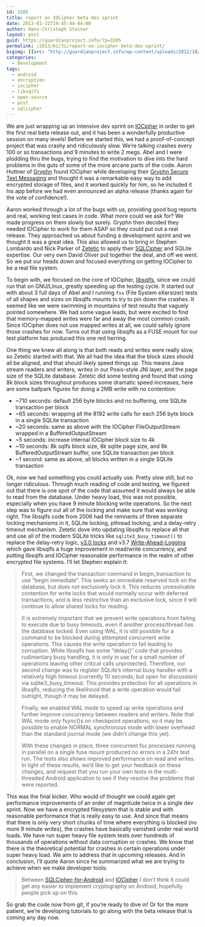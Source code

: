 ```yaml
---
id: 3205
title: report on IOCipher beta dev sprint
date: 2013-01-31T19:45:44-04:00
author: Hans-Christoph Steiner
layout: post
guid: https://guardianproject.info/?p=3205
permalink: /2013/01/31/report-on-iocipher-beta-dev-sprint/
bigimg: [{src: "http://guardianproject.info/wp-content/uploads/2012/10/alberti_cipher_disk.jpg",}]
categories:
  - Development
tags:
  - android
  - encryption
  - iocipher
  - libsqlfs
  - open-source
  - psst
  - sqlcipher
---
```

We are just wrapping up an intensive dev sprint on [IOCipher](https://guardianproject.info/code/iocipher/) in order to get the first real beta release out, and it has been a wonderfully productive session on many levels! Before we started this, we had a proof-of-concept project that was crashy and ridiculously slow. We’re talking crashes every 100 or so transactions and 9 minutes to write 2 megs. Abel and I were plodding thru the bugs, trying to find the motivation to dive into the hard problems in the guts of some of the more arcane parts of the code. Aaron Huttner of <a href="http://gryphn.co/" target="_blank">Gryphn</a> found IOCipher while developing their <a href="https://play.google.com/store/apps/details?id=com.Gryphn.mms&hl=en" title="Gryphn Secure Text Messaging in the Google Play store" target="_blank">Gryphn Secure Text Messaging</a> and thought it was a remarkable easy way to add encrypted storage of files, and it worked quickly for him, so he included it his app before we had even announced an alpha release (thanks again for the vote of confidence!).

Aaron worked through a lot of the bugs with us, providing good bug reports and real, working test cases in code. What more could we ask for? We made progress on them slowly but surely. Gryphn then decided they needed IOCipher to work for them ASAP so they could put out a real release. They approached us about funding a development sprint and we thought it was a great idea. This also allowed us to bring in Stephen Lombardo and Nick Parker of <a href="http://zetetic.net/" target="_blank">Zetetic</a> to apply their <a href="http://sqlcipher.net/" target="_blank">SQLCipher</a> and SQLite expertise. Our very own David Oliver put together the deal, and off we went. So we put our heads down and focused everything on getting IOCipher to be a real file system.

To begin with, we focused on the core of IOCipher, <a href="https://github.com/guardianproject/libsqlfs" target="_blank">libsqlfs</a>, since we could run that on GNU/Linux, greatly speeding up the testing cycle. It started out with about 3 full days of Abel and I running `fsx` (File System eXersizer) tests of all shapes and sizes on libsqlfs mounts to try to pin down the crashes. It seemed like we were swimming in mountains of test results that vaguely pointed somewhere. We had some vague leads, but were excited to find that memory-mapped writes were far and away the most common crash. Since IOCipher does not use mapped writes at all, we could safely ignore those crashes for now. Turns out that using libsqlfs as a FUSE mount for our test platform has produced this one red herring.

One thing we knew all along is that both reads and writes were really slow, so Zetetic started with that. We all had the idea that the block sizes should all be aligned, and that should likely speed things up. This means Java stream readers and writers, writes in our Posix-style JNI layer, and the page size of the SQLite database. Zetetic did some testing and found that using 8k block sizes throughout produces some dramatic speed increases, here are some ballpark figures for doing a 2MB write with no contention:

  * ~710 seconds: default 256 byte blocks and no buffering, one SQLite transaction per block
  * ~65 seconds: wrapping all the 8192 write calls for each 256 byte block in a single SQLite transaction
  * ~20 seconds: same as above with the IOCipher FileOutputStream wrapped in a BufferedOutputStream
  * ~5 seconds: increase internal IOCipher block size to 4k
  * ~10 seconds: 8k sqlfs block size, 8k sqlite page size, and 8k BufferedOutputStream buffer, one SQLite transaction per block
  * ~1 second: same as above, all blocks written in a single SQLite transaction

Ok, now we had something you could actually use. Pretty slow still, but no longer ridiculous. Through much reading of code and testing, we figured out that there is one spot of the code that assumed it would always be able to read from the database. Under heavy load, this was not possible, especially when you have 9 minute blocking write operations. So the next step was to figure out all of the locking and make sure that was working right. The libsqlfs code from 2006 had the remnants of three separate locking mechanisms in it, SQLite locking, pthread locking, and a delay-retry timeout mechanism. Zetetic dove into updating libsqlfs to replace all that and use all of the modern SQLite tricks like `sqlite3_busy_timeout()` to replace the delay-retry logic, <a href="https://www.sqlite.org/lockingv3.html" target="_blank">v3.0 locks</a> and v3.7 <a href="https://www.sqlite.org/draft/wal.html" target="_blank">Write-Ahead-Logging</a> which gave libsqlfs a huge improvement in read/write concurrency, and putting libsqlfs and IOCipher reasonable performance in the realm of other encrypted file systems. I’ll let Stephen explain it:

> First, we changed the transaction command in begin_transaction to use “begin immediate”. This seeks an immediate reserved lock on the database, but does not exclusively lock it. This reduces unresolvable contention for write locks that would normally occur with deferred transactions, and is less restrictive than an exclusive lock, since it will continue to allow shared locks for reading.
> 
> It is extremely important that we prevent write operations from failing to execute due to busy timeouts, even if another process/thread has the database locked. Even using WAL, it is still possible for a command to be blocked during attempted concurrent write operations. This causes the write operation to fail leading to corruption. While libsqlfs has some “delay()” code that provides rudimentary busy handling, it is only in use for a small number of operations leaving other critical calls unprotected. Therefore, our second change was to register SQLite’s internal busy handler with a relatively high timeout (currently 10 seconds, but open for discussion) via sqlite3\_busy\_timeout. This provides protection for all operations in libsqlfs, reducing the likelihood that a write operation would fail outright, though it may be delayed. 
> 
> Finally, we enabled WAL mode to speed up write operations and further improve concurrency between readers and writers. Note that WAL mode only fsync()s on checkpoint operations, so it may be possible to enable NORMAL synchronous mode with lower overhead than the standard journal mode (we didn’t change this yet).
> 
> With these changes in place, three concurrent fsx processes running in parallel on a single fuse mount produced no errors in a 24hr test run. The tests also shows improved performance on read and writes. In light of these results, we’d like to get your feedback on these changes, and request that you run your own tests in the multi-threaded Android application to see if they resolve the problems that were reported. 

This was the final kicker. Who would of thought we could again get performance improvements of an order of magnitude twice in a single dev sprint. Now we have a encrypted filesystem that is stable and with reasonable performance that is really easy to use. And since that means that there is only very short chunks of time where everything is blocked (no more 9 minute writes), the crashes have basically vanished under real world loads. We have run super heavy file system tests over hundreds of thousands of operations without data corruption or crashes. We know that there is the theoretical potential for crashes in certain operations under super heavy load. We aim to address that in upcoming releases. And in conclusion, I’ll quote Aaron since he summarized what we are trying to achieve when we make developer tools:

> Between <a href="http://sqlcipher.net/sqlcipher-for-android/" target="_blank">SQLCipher-for-Android</a> and <a href="https://guardianproject.info/code/iocipher/" target="_blank">IOCipher</a> I don’t think it could get any easier to implement cryptography on Android, hopefully people pick up on this.

So grab the code now from git, if you’re ready to dive in! Or for the more patient, we’re developing tutorials to go along with the beta release that is coming any day now.